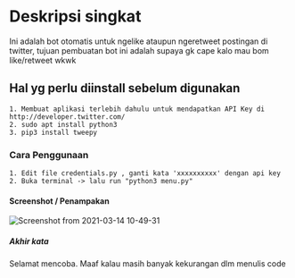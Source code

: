 # Deskripsi singkat
Ini adalah bot otomatis untuk ngelike ataupun ngeretweet postingan di twitter, tujuan pembuatan bot ini adalah supaya gk cape kalo mau bom like/retweet wkwk

## Hal yg perlu diinstall sebelum digunakan
```
1. Membuat aplikasi terlebih dahulu untuk mendapatkan API Key di http://developer.twitter.com/
2. sudo apt install python3
3. pip3 install tweepy
```

### Cara Penggunaan
```
1. Edit file credentials.py , ganti kata 'xxxxxxxxxx' dengan api key
2. Buka terminal -> lalu run "python3 menu.py"
```

#### Screenshot / Penampakan
![Screenshot from 2021-03-14 10-49-31](https://user-images.githubusercontent.com/32443765/111056642-351c6d80-84b3-11eb-9084-11a171087168.png)

##### Akhir kata
Selamat mencoba.
Maaf kalau masih banyak kekurangan dlm menulis code 
